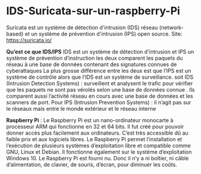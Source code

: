 # IDS-Suricata-sur-un-raspberry-Pi
Suricata est un système de détection d'intrusion (IDS) réseau (network-based) et un système de prévention d'intrusion (IPS) open source. Site: https://suricata.io/

**Qu’est ce que IDS/IPS**
IDS est un système de détection d'intrusion et IPS un système de prévention d’instruction
les deux comparent les paquets du réseau à une base de données contenant des signatures connues de cyberattaques 
La plus grosse différence entre les deux est que l’IPS est un système de contrôle alors que l’IDS est un système de surveillance.
soit IDS (Intrusion Detection Systems) : surveillent et analysent le trafic pour vérifier que les paquets ne sont pas vérolés selon une base de données connue . Ils comparent aussi l’activité réseau en cours avec une base de données et les scanners de port.
Pour IPS (Intrusion Prevention Systems) : il n’agit pas sur le réseaux mais entre le monde extérieur et le réseau interne 

**Raspberry Pi** : Le Raspberry Pi est un nano-ordinateur monocarte à processeur ARM qui fonctionne en 32 et 64 bits. Il fut créé pour pouvoir donner accès plus facilement aux ordinateurs. C’est très accessible dû au faible prix et aux logiciels libres. Le Raspberry Pi permet l’installation et l’exécution de plusieurs systèmes d’exploitation libre et compatible comme GNU, Linux et Debian. Il fonctionne également sur le système d’exploitation Windows 10.
Le Raspberry Pi est fourni nu. Donc il n’y a ni boîtier, ni câble d’alimentation, de clavier, de souris, d’écran, pour diminuer les coûts.

